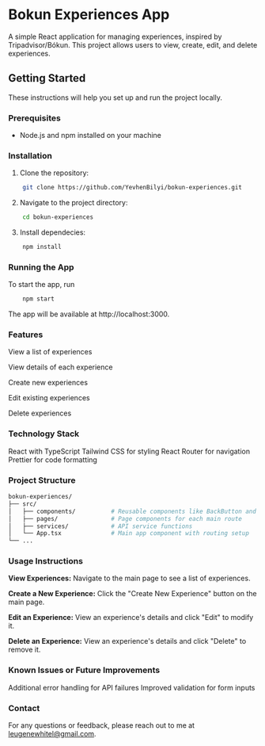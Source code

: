 # Bokun Experiences App

A simple React application for managing experiences, inspired by Tripadvisor/Bókun. This project allows users to view, create, edit, and delete experiences.

## Getting Started

These instructions will help you set up and run the project locally.

### Prerequisites
- Node.js and npm installed on your machine

### Installation
1. Clone the repository:
```bash
    git clone https://github.com/YevhenBilyi/bokun-experiences.git
```
2. Navigate to the project directory:
```bash
    cd bokun-experiences
```
3. Install dependecies:
```bash
    npm install
```


### Running the App
To start the app, run
```bash
    npm start
```
The app will be available at http://localhost:3000.

### Features
View a list of experiences

View details of each experience

Create new experiences

Edit existing experiences

Delete experiences

### Technology Stack
React with TypeScript
Tailwind CSS for styling
React Router for navigation
Prettier for code formatting

### Project Structure
```bash
bokun-experiences/
├── src/
│   ├── components/          # Reusable components like BackButton and ExperienceForm
│   ├── pages/               # Page components for each main route
│   ├── services/            # API service functions
│   └── App.tsx              # Main app component with routing setup
└── ...
```

### Usage Instructions
**View Experiences:** Navigate to the main page to see a list of experiences.

**Create a New Experience:** Click the "Create New Experience" button on the main page.

**Edit an Experience:** View an experience's details and click "Edit" to modify it.

**Delete an Experience:** View an experience's details and click "Delete" to remove it.

### Known Issues or Future Improvements
Additional error handling for API failures
Improved validation for form inputs

### Contact
For any questions or feedback, please reach out to me at [leugenewhitel@gmail.com](mailto:leugenewhitel@gmail.com).